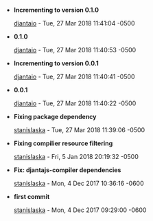 
* __Incrementing to version 0.1.0__

    [djantaio](mailto:github@djanta.io) - Tue, 27 Mar 2018 11:41:04 -0500
    
    

* __0.1.0__

    [djantaio](mailto:github@djanta.io) - Tue, 27 Mar 2018 11:40:53 -0500
    
    

* __Incrementing to version 0.0.1__

    [djantaio](mailto:github@djanta.io) - Tue, 27 Mar 2018 11:40:41 -0500
    
    

* __0.0.1__

    [djantaio](mailto:github@djanta.io) - Tue, 27 Mar 2018 11:40:22 -0500
    
    

* __Fixing package dependency__

    [stanislaska](mailto:koffi.ass@gmail.com) - Tue, 27 Mar 2018 11:39:06 -0500
    
    

* __Fixing compilier resource filtering__

    [stanislaska](mailto:koffi.ass@gmail.com) - Fri, 5 Jan 2018 20:19:32 -0500
    
    

* __Fix: djantajs-compiler dependencies__

    [stanislaska](mailto:koffi.ass@gmail.com) - Mon, 4 Dec 2017 10:36:16 -0600
    
    

* __first commit__

    [stanislaska](mailto:koffi.ass@gmail.com) - Mon, 4 Dec 2017 09:29:00 -0600
    
    


